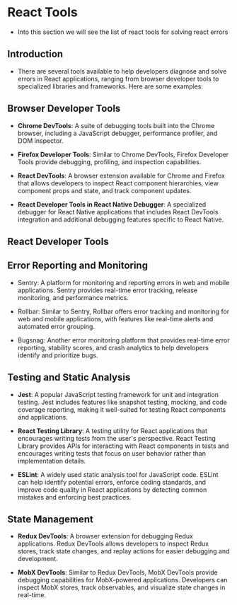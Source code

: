 # React Tools

- Into this section we will see the list of react tools for solving react errors

## Introduction

- There are several tools available to help developers diagnose and solve errors in React applications, ranging from browser developer tools to specialized libraries and frameworks. Here are some examples:

## Browser Developer Tools

- **Chrome DevTools**: A suite of debugging tools built into the Chrome browser, including a JavaScript debugger, performance profiler, and DOM inspector.

- **Firefox Developer Tools**: Similar to Chrome DevTools, Firefox Developer Tools provide debugging, profiling, and inspection capabilities.

- **React DevTools**: A browser extension available for Chrome and Firefox that allows developers to inspect React component hierarchies, view component props and state, and track component updates.

- **React Developer Tools in React Native Debugger**: A specialized debugger for React Native applications that includes React DevTools integration and additional debugging features specific to React Native.

## React Developer Tools

## Error Reporting and Monitoring

- Sentry: A platform for monitoring and reporting errors in web and mobile applications. Sentry provides real-time error tracking, release monitoring, and performance metrics.

- Rollbar: Similar to Sentry, Rollbar offers error tracking and monitoring for web and mobile applications, with features like real-time alerts and automated error grouping.

- Bugsnag: Another error monitoring platform that provides real-time error reporting, stability scores, and crash analytics to help developers identify and prioritize bugs.

## Testing and Static Analysis

- **Jest**: A popular JavaScript testing framework for unit and integration testing. Jest includes features like snapshot testing, mocking, and code coverage reporting, making it well-suited for testing React components and applications.

- **React Testing Library**: A testing utility for React applications that encourages writing tests from the user's perspective. React Testing Library provides APIs for interacting with React components in tests and encourages writing tests that focus on user behavior rather than implementation details.

- **ESLint**: A widely used static analysis tool for JavaScript code. ESLint can help identify potential errors, enforce coding standards, and improve code quality in React applications by detecting common mistakes and enforcing best practices.

## State Management

- **Redux DevTools**: A browser extension for debugging Redux applications. Redux DevTools allows developers to inspect Redux stores, track state changes, and replay actions for easier debugging and development.

- **MobX DevTools**: Similar to Redux DevTools, MobX DevTools provide debugging capabilities for MobX-powered applications. Developers can inspect MobX stores, track observables, and visualize state changes in real-time.
